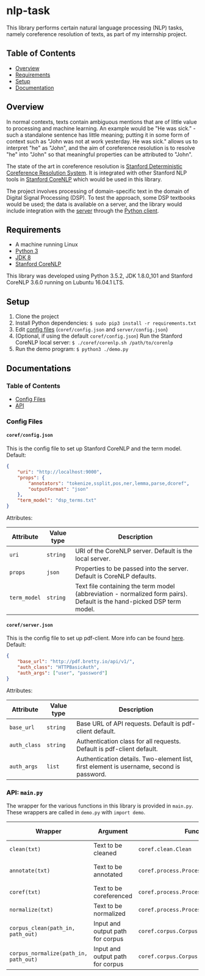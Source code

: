 # nlp-task
This library performs certain natural language processing (NLP) tasks, namely coreference resolution of texts, as part of my internship project.

## Table of Contents

* [Overview](#overview)
* [Requirements](#requirements)
* [Setup](#setup)
* [Documentation](#docs)

## <a name="overview" style="color: #000;"> Overview </a>

In normal contexts, texts contain ambiguous mentions that are of little value to processing and machine learning. An example would be "He was sick." - such a standalone sentence has little meaning; putting it in some form of context such as "John was not at work yesterday. He was sick." allows us to interpret "he" as "John", and the aim of coreference resolution is to resolve "he" into "John" so that meaningful properties can be attributed to "John".

The state of the art in coreference resolution is [Stanford Deterministic Coreference Resolution System](http://nlp.stanford.edu/software/dcoref.shtml). It is integrated with other Stanford NLP tools in [Stanford CoreNLP](http://stanfordnlp.github.io/CoreNLP/) which would be used in this library.

The project involves processing of domain-specific text in the domain of Digital Signal Processing (DSP). To test the approach, some DSP textbooks would be used; the data is available on a server, and the library would include integration with the [server](https://github.com/nathanielove/pdf-server) through the [Python client](https://github.com/nathanielove/pdf-client).

## <a name="requirements" style="color: #000;"> Requirements </a>

* A machine running Linux
* [Python 3](https://www.python.org/downloads/)
* [JDK 8](http://www.webupd8.org/2012/09/install-oracle-java-8-in-ubuntu-via-ppa.html)
* [Stanford CoreNLP](http://stanfordnlp.github.io/CoreNLP/index.html#download)

This library was developed using Python 3.5.2, JDK 1.8.0_101 and Stanford CoreNLP 3.6.0 running on Lubuntu 16.04.1 LTS.

## <a name="setup" style="color: #000;"> Setup </a>

1. Clone the project
1. Install Python dependencies: `$ sudo pip3 install -r requirements.txt`
1. Edit [config files](#docs-conf) (`coref/config.json` and `server/config.json`)
1. (Optional, if using the default `coref/config.json`) Run the Stanford CoreNLP local server: `$ ./coref/corenlp.sh /path/to/corenlp`
1. Run the demo program: `$ python3 ./demo.py`

## <a name="docs" style="color: #000;"> Documentations </a>

### Table of Contents

* [Config Files](#docs-conf)
* [API](#docs-api)

### <a name="docs-conf" style="color: #000;"> Config Files </a>

#### `coref/config.json`

This is the config file to set up Stanford CoreNLP and the term model. Default:

```json
{
    "uri": "http://localhost:9000",
    "props": {
        "annotators": "tokenize,ssplit,pos,ner,lemma,parse,dcoref",
        "outputFormat": "json"
    },
    "term_model": "dsp_terms.txt"
}
```

Attributes:

| Attribute | Value type | Description 
| --- | --- | ---
| `uri` | `string` | URI of the CoreNLP server. Default is the local server.
| `props` | `json` | Properties to be passed into the server. Default is CoreNLP defaults.
| `term_model` | `string` | Text file containing the term model (abbreviation - normalized form pairs). Default is the hand-picked DSP term model. 

#### `coref/server.json`

This is the config file to set up pdf-client. More info can be found [here](https://github.com/nathanielove/pdf-client). Default:

```json
{
    "base_url": "http://pdf.bretty.io/api/v1/",
    "auth_class": "HTTPBasicAuth",
    "auth_args": ["user", "password"]
}
```

Attributes:

| Attribute | Value type | Description 
| --- | --- | ---
| `base_url` | `string` | Base URL of API requests. Default is pdf-client default.
| `auth_class` | `string` | Authentication class for all requests. Default is pdf-client default.
| `auth_args` | `list` | Authentication details. Two-element list, first element is username, second is password.

### <a name="docs-api" style="color: #000;"> API: `main.py` </a>

The wrapper for the various functions in this library is provided in `main.py`. These wrappers are called in `demo.py` with `import demo`.

| Wrapper | Argument | Function | Return type | Functionality
| --- | --- | --- | --- | ---
| `clean(txt)` | Text to be cleaned | `coref.clean.Clean` | `string` | Clean text
| `annotate(txt)` | Text to be annotated | `coref.process.Process().annotate_txt` | `json` | Annotate text using CoreNLP
| `coref(txt)` | Text to be coreferenced | `coref.process.Process().coref_print` | `None` | Print out coreferences
| `normalize(txt)` | Text to be normalized | `coref.process.Process().normalize` | `string` | Normalize text
| `corpus_clean(path_in, path_out)` | Input and output path for corpus | `coref.corpus.Corpus().corpus_clean` | `None` | Clean a corpus
| `corpus_normalize(path_in, path_out)` | Input and output path for corpus | `coref.corpus.Corpus().corpus_normalize` | `None` | Normalize a corpus  

